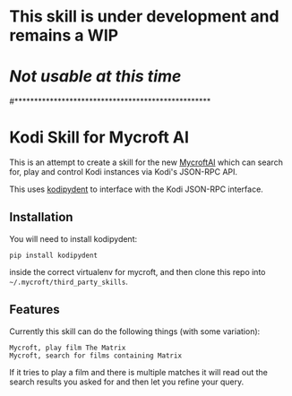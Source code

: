 # This skill is under development and remains a WIP
# ***Not usable at this time***
#**************************************************
#
# Kodi Skill for Mycroft AI

This is an attempt to create a skill for the new [MycroftAI](https://mycroft.ai) which can search for, play and control Kodi instances via Kodi's JSON-RPC API.

This uses [kodipydent](https://github.com/haikuginger/kodipydent) to interface with the Kodi JSON-RPC interface.


## Installation

You will need to install kodipydent:

    pip install kodipydent

inside the correct virtualenv for mycroft, and then clone this repo into `~/.mycroft/third_party_skills`.


## Features

Currently this skill can do the following things (with some variation):

    Mycroft, play film The Matrix
    Mycroft, search for films containing Matrix

If it tries to play a film and there is multiple matches it will read out the search results you asked for and then let you refine your query.
